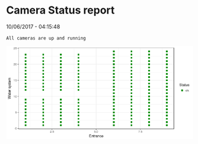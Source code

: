 Camera Status report
================
10/06/2017 - 04:15:48

    All cameras are up and running

![](camreport_files/figure-markdown_github/unnamed-chunk-2-1.png)
